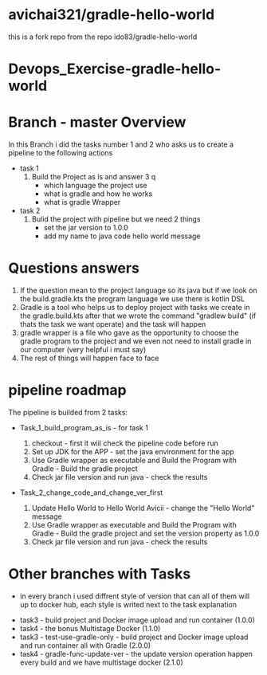 # avichai321/gradle-hello-world
this is a fork repo from the repo ido83/gradle-hello-world

# Devops_Exercise-gradle-hello-world
# Branch - master Overview
In this Branch i did the tasks number 1 and 2 who asks us to create a pipeline to the following actions
- task 1
    1. Build the Project as is and answer 3 q
        * which language the project use 
        * what is gradle and how he works 
        * what is gradle Wrapper
- task 2
    1. Bulid the project with pipeline but we need 2 things
        * set the jar version to 1.0.0
        * add my name to java code hello world message

# Questions answers
 1. If the question mean to the project language so its java but if we look on the build.gradle.kts the program language we use there is kotlin DSL 
 2. Gradle is a tool who helps us to deploy project with tasks we create in the gradle.build.kts after that we wrote the command "gradlew build" (if thats the task we want operate) and the task will happen
 3. gradle wrapper is a file who gave as the opportunity to choose the gradle program to the project and we even not need to install gradle in our computer (very helpful i must say)
 4. The rest of things will happen face to face

# pipeline roadmap
The pipeline is builded from 2 tasks:
- Task_1_build_program_as_is - for task 1
    1. checkout - first it wiil check the pipeline code before run
    2. Set up JDK for the APP - set the java environment for the app
    3. Use Gradle wrapper as executable and Build the Program with Gradle - Build the gradle project
    4. Check jar file version and run java - check the results

- Task_2_change_code_and_change_ver_first
    1. Update Hello World to Hello World Avicii - change the "Hello World" message
    2. Use Gradle wrapper as executable and Build the Program with Gradle - Build the gradle project and set the version property as 1.0.0
    3. Check jar file version and run java - check the results

 # Other branches with Tasks
* in every branch i used diffrent style of version that can all of them will up to docker hub, each style is writed next to the task explanation
 - task3 - build project and Docker image upload and run container (1.0.0)
 - task4 - the bonus Multistage Docker (1.1.0)
 - task3 - test-use-gradle-only - build project and Docker image upload and run container all with Gradle (2.0.0)
 - task4 - gradle-func-update-ver - the update version operation happen every build and we have multistage docker (2.1.0)
